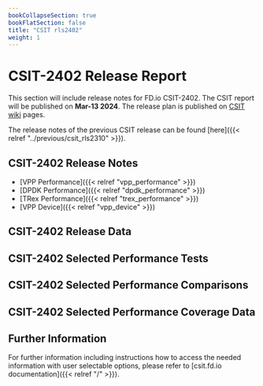 ```yaml
---
bookCollapseSection: true
bookFlatSection: false
title: "CSIT rls2402"
weight: 1
---
```


# CSIT-2402 Release Report

This section will include release notes for FD.io CSIT-2402. The CSIT report
will be published on **Mar-13 2024**. The release plan is published on
[CSIT wiki](https://wiki.fd.io/view/CSIT/csit2402_plan) pages.

The release notes of the previous CSIT release can be found
[here]({{< relref "../previous/csit_rls2310" >}}).

## CSIT-2402 Release Notes

- [VPP Performance]({{< relref "vpp_performance" >}})
- [DPDK Performance]({{< relref "dpdk_performance" >}})
- [TRex Performance]({{< relref "trex_performance" >}})
- [VPP Device]({{< relref "vpp_device" >}})

## CSIT-2402 Release Data

## CSIT-2402 Selected Performance Tests

## CSIT-2402 Selected Performance Comparisons

## CSIT-2402 Selected Performance Coverage Data

## Further Information

For further information including instructions how to access the needed
information with user selectable options, please refer to
[csit.fd.io documentation]({{< relref "/" >}}).
